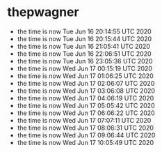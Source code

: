 # thepwagner

* the time is now Tue Jun 16 20:14:55 UTC 2020
* the time is now Tue Jun 16 20:15:44 UTC 2020
* the time is now Tue Jun 16 21:05:41 UTC 2020
* the time is now Tue Jun 16 22:06:51 UTC 2020
* the time is now Tue Jun 16 23:05:36 UTC 2020
* the time is now Wed Jun 17 00:15:19 UTC 2020
* the time is now Wed Jun 17 01:06:25 UTC 2020
* the time is now Wed Jun 17 02:06:07 UTC 2020
* the time is now Wed Jun 17 03:06:08 UTC 2020
* the time is now Wed Jun 17 04:06:19 UTC 2020
* the time is now Wed Jun 17 05:05:42 UTC 2020
* the time is now Wed Jun 17 06:06:22 UTC 2020
* the time is now Wed Jun 17 07:07:11 UTC 2020
* the time is now Wed Jun 17 08:06:31 UTC 2020
* the time is now Wed Jun 17 09:06:44 UTC 2020
* the time is now Wed Jun 17 10:05:49 UTC 2020
